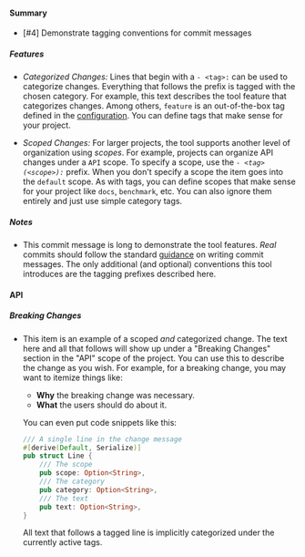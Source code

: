 #### Summary

- [#4] Demonstrate tagging conventions for commit messages


##### Features

- *Categorized Changes:* Lines that begin with a `- <tag>:` can
  be used to categorize changes. Everything that follows the prefix is
  tagged with the chosen category. For example, this text describes the
  tool feature that categorizes changes. Among others, `feature` is an
  out-of-the-box tag defined in the [configuration](config.yml). You can
  define tags that make sense for your project.
  

- *Scoped Changes:* For larger projects, the tool supports
  another level of organization using *scopes*. For example, projects can
  organize API changes under a `API` scope. To specify a scope, use the
  *`- <tag>(<scope>):`* prefix. When you don't specify a scope the item
  goes into the `default` scope. As with tags, you can define scopes that
  make sense for your project like `docs`, `benchmark`, etc. You can also
  ignore them entirely and just use simple category tags.
  


##### Notes

- This commit message is long to demonstrate the tool features. *Real*
  commits should follow the standard
  [guidance](https://chris.beams.io/posts/git-commit/) on writing commit
  messages. The only additional (and optional) conventions this tool
  introduces are the tagging prefixes described here.
  




#### API
##### Breaking Changes

- This item is an example of a scoped *and* categorized
  change. The text here and all that follows will show up under a
  "Breaking Changes" section in the "API" scope of the project. You can
  use this to describe the change as you wish. For example, for a breaking
  change, you may want to itemize things like:
  
   - **Why** the breaking change was necessary.
   - **What** the users should do about it.
  
  You can even put code snippets like this:
  
  ```rust
  /// A single line in the change message
  #[derive(Default, Serialize)]
  pub struct Line {
      /// The scope
      pub scope: Option<String>,
      /// The category
      pub category: Option<String>,
      /// The text
      pub text: Option<String>,
  }
  ```
  
  All text that follows a tagged line is implicitly categorized under the
  currently active tags.
